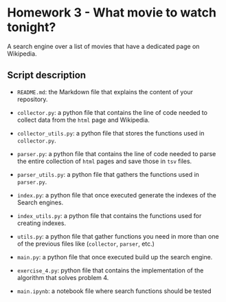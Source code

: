# Homework 3 - What movie to watch tonight?

 A search engine over a list of movies that have a dedicated page on Wikipedia.
 
 ## Script description 
 
* `README.md`: the Markdown file that explains the content of your repository.
* `collector.py`: a python file that contains the line of code needed to collect data from the `html` page  and Wikipedia.
* `collector_utils.py`: a python file that stores the functions used in `collector.py`.
* `parser.py`: a python file that contains the line of code needed to parse the entire collection of `html` pages and save those in `tsv` files.
* `parser_utils.py`: a python file that gathers the functions used in `parser.py`.
* `index.py`: a python file that once executed generate the indexes of the Search engines.
* `index_utils.py`: a python file that contains the functions used for creating indexes.
* `utils.py`: a python file that gather functions you need in more than one of the previous files like (`collector`, `parser`, etc.)
* `main.py`: a python file that once executed build up the search engine.
* `exercise_4.py`: python file that contains the implementation of the algorithm that solves problem 4.

* `main.ipynb`: a notebook file where search functions should be tested
